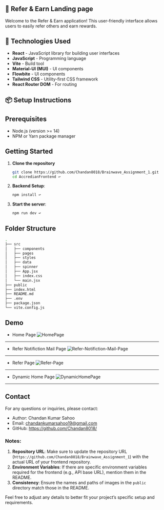 ## 🌟 Refer & Earn Landing page

Welcome to the Refer & Earn application! This user-friendly interface allows users to easily refer others and earn rewards.

## 🎨 Technologies Used

- **React** - JavaScript library for building user interfaces
- **JavaScript** - Programming language
- **Vite** - Build tool
- **Material-UI (MUI)** - UI components
- **Flowbite** - UI components
- **Tailwind CSS** - Utility-first CSS framework
- **React Router DOM** - For routing


## 📦 Setup Instructions

## Prerequisites

- Node.js (version >= 14)
- NPM or Yarn package manager

## Getting Started


1. **Clone the repository**
    ```bash
    git clone https://github.com/Chandan8018/Brainwave_Assignment_1.git ↩
    cd AccredianFrontend ↩
    ```

2. **Backend Setup**:
    ```bash
    npm install ↩
    ``` 

3. **Start the server**:
    ```bash
    npm run dev ↩
    ``` 

## Folder Structure

```sh
.
├── src
│   ├── components
│   ├── pages
│   ├── styles
│   ├── data
│   ├── spinner
│   ├── App.jsx
│   ├── index.css
│   └── main.jsx
├── public
├── index.html
├── README.md
├── .env
├── package.json
└── vite.config.js
```
## Demo
- Home Page
![HomePage](./public/home1.png)
---
- Refer Notifiction Mail Page
![Refer-Notifiction-Mail-Page](./public/mail.png)
---
- Refer Page
![Refer-Page](./public/refer.png)
---
- Dynamic Home Page
![DynamicHomePage](./public/home2.png)
---

## Contact
For any questions or inquiries, please contact:

- Author: Chandan Kumar Sahoo
- Email: chandankumarsahoo19@gmail.com
- GitHub: https://github.com/Chandan8018/

### Notes:

1. **Repository URL**: Make sure to update the repository URL (`https://github.com/Chandan8018/Brainwave_Assignment_1`) with the actual URL of your frontend repository.
2. **Environment Variables**: If there are specific environment variables required for the frontend (e.g., API base URL), mention them in the README.
3. **Consistency**: Ensure the names and paths of images in the `public` directory match those in the README.

Feel free to adjust any details to better fit your project’s specific setup and requirements.
